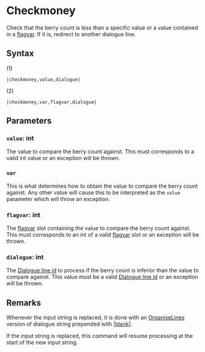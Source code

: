 # Checkmoney

Check that the berry count is less than a specific value or a value contained in a [flagvar](../../../Flags%20arrays/flagvar.md). If it is, redirect to another dialogue line.

## Syntax

(1)

````
|checkmoney,value,dialogue|
````

(2)

````
|checkmoney,var,flagvar,dialogue|
````

## Parameters

### `value`:  int

The value to compare the berry count against. This must corresponds to a valid int value or an exception will be thrown.

### `var`

This is what determines how to obtain the value to compare the berry count against. Any other value will cause this to be interpreted as the `value` parameter which will throw an exception.

### `flagvar`: int

The [flagvar](../../../Flags%20arrays/flagvar.md) slot containing the value to compare the berry count against. This must corresponds to an int of a valid [flagvar](../../../Flags%20arrays/flagvar.md) slot or an exception will be thrown.

### `dialogue`: int

The [Dialogue line id](../Dialogue%20line%20id.md) to process if the berry count is inferior than the value to compare against. This value must be a valid [Dialogue line id](../Dialogue%20line%20id.md) or an exception will be thrown.

## Remarks

Whenever the input string is replaced, it is done with an [OrganiseLines](../../Related%20Systems/Automatic%20Line%20Breaks/OrganiseLines.md) version of dialogue string prepended with |[blank](Blank.md)\|.

If the input string is replaced, this command will resume processing at the start of the new input string.
